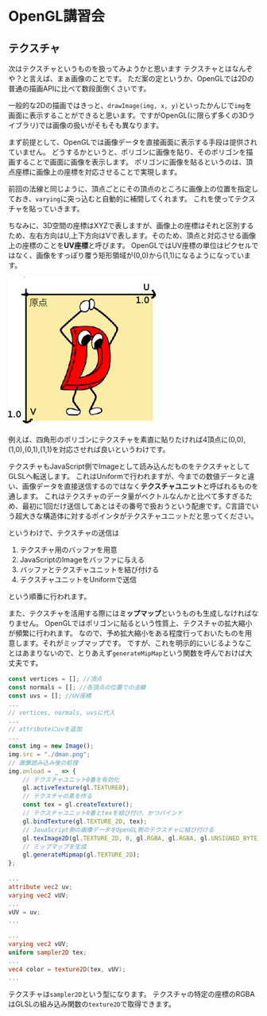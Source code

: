 # OpenGL講習会

## テクスチャ

次はテクスチャというものを扱ってみようかと思います
テクスチャとはなんぞや？と言えば、まぁ画像のことです。
ただ案の定というか、OpenGLでは2Dの普通の描画APIに比べて数段面倒くさいです。

一般的な2Dの描画ではきっと、`drawImage(img, x, y)`といったかんじで`img`を画面に表示することができると思います。ですがOpenGL(に限らず多くの3Dライブラリ)では画像の扱いがそもそも異なります。

まず前提として、OpenGLでは画像データを直接画面に表示する手段は提供されていません。
どうするかというと、ポリゴンに画像を貼り、そのポリゴンを描画することで画面に画像を表示します。
ポリゴンに画像を貼るというのは、頂点座標に画像上の座標を対応させることで実現します。

前回の法線と同じように、頂点ごとにその頂点のところに画像上の位置を指定しておき、`varying`に突っ込むと自動的に補間してくれます。
これを使ってテクスチャを貼っていきます。

ちなみに、3D空間の座標はXYZで表しますが、画像上の座標はそれと区別するため、左右方向はU,上下方向はVで表します。そのため、頂点と対応させる画像上の座標のことを**UV座標**と呼びます。
OpenGLではUV座標の単位はピクセルではなく、画像をすっぽり覆う矩形領域が(0,0)から(1,1)になるようになっています。

![](uv.png)

例えば、四角形のポリゴンにテクスチャを素直に貼りたければ4頂点に(0,0),(1,0),(0,1),(1,1)を対応させれば良いというわけです。

テクスチャもJavaScript側でImageとして読み込んだものをテクスチャとしてGLSLへ転送します。
これはUniformで行われますが、今までの数値データと違い、画像データを直接送信するのではなく**テクスチャユニット**と呼ばれるものを通します。
これはテクスチャのデータ量がベクトルなんかと比べて多すぎるため、最初に1回だけ送信してあとはその番号で扱おうという配慮です。C言語でいう超大きな構造体に対するポインタがテクスチャユニットだと思ってください。

というわけで、テクスチャの送信は
1. テクスチャ用のバッファを用意
2. JavaScriptのImageをバッファに与える
3. バッファとテクスチャユニットを結び付ける
4. テクスチャユニットをUniformで送信

という順番に行われます。

また、テクスチャを活用する際には**ミップマップ**というものも生成しなければなりません。
OpenGLではポリゴンに貼るという性質上、テクスチャの拡大縮小が頻繁に行われます。
なので、予め拡大縮小をある程度行っておいたものを用意します。それがミップマップです。
ですが、これを明示的にいじるようなことはあまりないので、とりあえず`generateMipMap`という関数を呼んでおけば大丈夫です。

```javascript
const vertices = []; //頂点
const normals = []; //各頂点の位置での法線
const uvs = []; //UV座標
...
// vertices, normals, uvsに代入
...
// attributeにuvを追加
...
const img = new Image();
img.src = "./dman.png";
// 画像読み込み後の処理
img.onload = _ => {
    // テクスチャユニット0番を有効化
    gl.activeTexture(gl.TEXTURE0);
    // テクスチャの素を作る
    const tex = gl.createTexture();
    // テクスチャユニット0番とtexを結び付け、かつバインド
    gl.bindTexture(gl.TEXTURE_2D, tex);
    // JavaScript側の画像データをOpenGL側のテクスチャに結び付ける
    gl.texImage2D(gl.TEXTURE_2D, 0, gl.RGBA, gl.RGBA, gl.UNSIGNED_BYTE, img);
    // ミップマップを生成
    gl.generateMipmap(gl.TEXTURE_2D);
};
```
```glsl
...
attribute vec2 uv;
varying vec2 vUV;
...
vUV = uv;
...
```

```glsl
...
varying vec2 vUV;
uniform sampler2D tex;
...
vec4 color = texture2D(tex, vUV);
...
```

テクスチャは`sampler2D`という型になります。
テクスチャの特定の座標のRGBAはGLSLの組み込み関数の`texture2D`で取得できます。